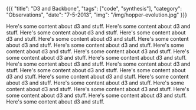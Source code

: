 {{{
  "title": "D3 and Backbone",
  "tags": ["code", "synthesis"],
  "category": "Observations",
  "date": "7-5-2013",
  "img": "/img/hopper-evolution.jpg"
}}}

Here's some content about d3 and stuff. Here's some content about d3 and stuff. Here's some content about d3 and stuff. Here's some content about d3 and stuff. Here's some content about d3 and stuff. Here's some content about d3 and stuff. Here's some content about d3 <!--more--> and stuff. Here's some content about d3 and stuff. Here's some content about d3 and stuff. Here's some content about d3 and stuff. Here's some content about d3 and stuff. Here's some content about d3 and stuff. Here's some content about d3 and stuff. Here's some content about d3 and stuff. Here's some content about d3 and stuff. Here's some content about d3 and stuff. Here's some content about d3 and stuff. Here's some content about d3 and stuff. Here's some content about d3 and stuff. Here's some content about d3 and stuff. Here's some content about d3 and stuff. Here's some content about d3 and stuff. Here's some content about d3 and stuff. 